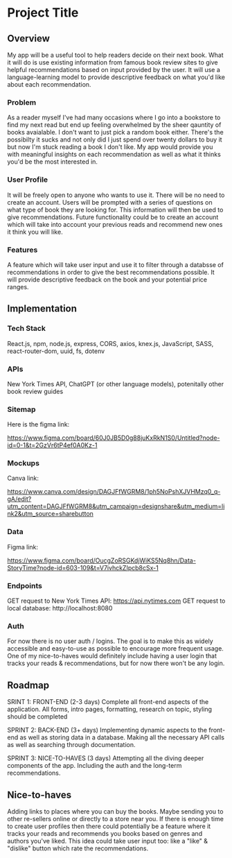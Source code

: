 # Project Title

## Overview

My app will be a useful tool to help readers decide on their next book. What it will do is use existing information from famous book review sites to give helpful recommendations based on input provided by the user. It will use a language-learning model to provide descriptive feedback on what you'd like about each recommendation.

### Problem

As a reader myself I've had many occasions where I go into a bookstore to find my next read but end up feeling overwhelmed by the sheer qauntity of books avaialable. I don't want to just pick a random book either. There's the possibilty it sucks and not only did I just spend over twenty dollars to buy it but now I'm stuck reading a book I don't like. My app would provide you with meaningful insights on each recommendation as well as what it thinks you'd be the most interested in.

### User Profile

It will be freely open to anyone who wants to use it. There will be no need to create an account. Users will be prompted with a series of questions on what type of book they are looking for. This information will then be used to give recommendations. Future functionality could be to create an account which will take into account your previous reads and recommend new ones it think you will like.

### Features

A feature which will take user input and use it to filter through a databsse of recommendations in order to give the best recommendations possible. It will provide descriptive feedback on the book and your potential price ranges. 

## Implementation

### Tech Stack

React.js, npm, node.js, express, CORS, axios, knex.js, JavaScript, SASS, react-router-dom, uuid, fs, dotenv
### APIs

New York Times API, ChatGPT (or other language models), potenitally other book review guides

### Sitemap

Here is the figma link:

https://www.figma.com/board/60J0JB5D0g88juKxRkN1S0/Untitled?node-id=0-1&t=2GzVr6tP4ef0A0Kz-1

### Mockups

Canva link:

https://www.canva.com/design/DAGJFfWGRM8/1ph5NoPshXJVHMzq0_q-gA/edit?utm_content=DAGJFfWGRM8&utm_campaign=designshare&utm_medium=link2&utm_source=sharebutton

### Data

Figma link:

https://www.figma.com/board/OucgZoRSGKdjWiKS5Nq8hn/Data-StoryTime?node-id=603-109&t=V7ivhckZIpcb8cSx-1

### Endpoints

GET request to New York Times API: https://api.nytimes.com
GET request to local database: http://localhost:8080

### Auth

For now there is no user auth / logins. The goal is to make this as widely accessible and easy-to-use as possible to encourage more frequent usage. One of my nice-to-haves would definitely include having a user login that tracks your reads & recommendations, but for now there won't be any login.

## Roadmap

SRINT 1: FRONT-END (2-3 days)
Complete all front-end aspects of the application. All forms, intro pages, formatting, research on topic, styling should be completed

SPRINT 2: BACK-END (3+ days)
Implementing dynamic aspects to the front-end as well as storing data in a database. Making all the necessary API calls as well as searching through documentation.

SPRINT 3: NICE-TO-HAVES (3 days)
Attempting all the diving deeper components of the app. Including the auth and the long-term recommendations.


## Nice-to-haves

Adding links to places where you can buy the books. Maybe sending you to other re-sellers online or directly to a store near you. If there is enough time to create user profiles then there could potentially be a feature where it tracks your reads and recommends you books based on genres and authors you've liked. This idea could take user input too: like a "like" & "dislike" button which rate the recommendations.
